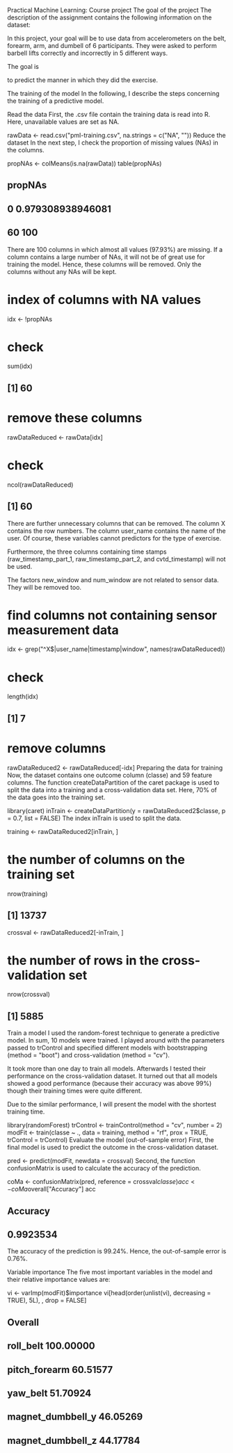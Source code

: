 Practical Machine Learning: Course project
The goal of the project
The description of the assignment contains the following information on the dataset:

In this project, your goal will be to use data from accelerometers on the belt, forearm, arm, and dumbell of 6 participants. They were asked to perform barbell lifts correctly and incorrectly in 5 different ways.

The goal is

to predict the manner in which they did the exercise.

The training of the model
In the following, I describe the steps concerning the training of a predictive model.

Read the data
First, the .csv file contain the training data is read into R. Here, unavailable values are set as NA.

rawData <- read.csv("pml-training.csv", na.strings = c("NA", ""))
Reduce the dataset
In the next step, I check the proportion of missing values (NAs) in the columns.

propNAs <- colMeans(is.na(rawData))
table(propNAs)
## propNAs
##                 0 0.979308938946081 
##                60               100
There are 100 columns in which almost all values (97.93%) are missing. If a column contains a large number of NAs, it will not be of great use for training the model. Hence, these columns will be removed. Only the columns without any NAs will be kept.

# index of columns with NA values
idx <- !propNAs
# check
sum(idx)
## [1] 60
# remove these columns  
rawDataReduced <- rawData[idx]
# check
ncol(rawDataReduced)
## [1] 60
There are further unnecessary columns that can be removed. The column X contains the row numbers. The column user_name contains the name of the user. Of course, these variables cannot predictors for the type of exercise.

Furthermore, the three columns containing time stamps (raw_timestamp_part_1, raw_timestamp_part_2, and cvtd_timestamp) will not be used.

The factors new_window and num_window are not related to sensor data. They will be removed too.

# find columns not containing sensor measurement data
idx <- grep("^X$|user_name|timestamp|window", names(rawDataReduced))
# check
length(idx)
## [1] 7
# remove columns
rawDataReduced2 <- rawDataReduced[-idx]
Preparing the data for training
Now, the dataset contains one outcome column (classe) and 59 feature columns. The function createDataPartition of the caret package is used to split the data into a training and a cross-validation data set. Here, 70% of the data goes into the training set.

library(caret)
inTrain <- createDataPartition(y = rawDataReduced2$classe, p = 0.7, list = FALSE)
The index inTrain is used to split the data.

training <- rawDataReduced2[inTrain, ]
# the number of columns on the training set
nrow(training)
## [1] 13737
crossval <- rawDataReduced2[-inTrain, ]
# the number of rows in the cross-validation set
nrow(crossval)
## [1] 5885
Train a model
I used the random-forest technique to generate a predictive model. In sum, 10 models were trained. I played around with the parameters passed to trControl and specified different models with bootstrapping (method = "boot") and cross-validation (method = "cv").

It took more than one day to train all models. Afterwards I tested their performance on the cross-validation dataset. It turned out that all models showed a good performance (because their accuracy was above 99%) though their training times were quite different.

Due to the similar performance, I will present the model with the shortest training time.

library(randomForest)
trControl <- trainControl(method = "cv", number = 2)
modFit <- train(classe ~ ., data = training, method = "rf", prox = TRUE, trControl = trControl)
Evaluate the model (out-of-sample error)
First, the final model is used to predict the outcome in the cross-validation dataset.

pred <- predict(modFit, newdata = crossval)
Second, the function confusionMatrix is used to calculate the accuracy of the prediction.

coMa <- confusionMatrix(pred, reference = crossval$classe)
acc <- coMa$overall["Accuracy"]
acc
##  Accuracy 
## 0.9923534
The accuracy of the prediction is 99.24%. Hence, the out-of-sample error is 0.76%.

Variable importance
The five most important variables in the model and their relative importance values are:

vi <- varImp(modFit)$importance
vi[head(order(unlist(vi), decreasing = TRUE), 5L), , drop = FALSE]
##                     Overall
## roll_belt         100.00000
## pitch_forearm      60.51577
## yaw_belt           51.70924
## magnet_dumbbell_y  46.05269
## magnet_dumbbell_z  44.17784
